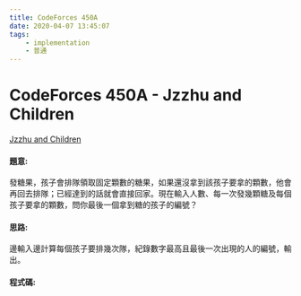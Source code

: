 ```yaml
---
title: CodeForces 450A
date: 2020-04-07 13:45:07
tags:
    - implementation
    - 普通
---
```

# CodeForces 450A - Jzzhu and Children
[Jzzhu and Children](https://codeforces.com/problemset/problem/450/A)


#### 題意:
發糖果，孩子會排隊領取固定顆數的糖果，如果還沒拿到該孩子要拿的顆數，他會再回去排隊；已經達到的話就會直接回家。現在輸入人數、每一次發幾顆糖及每個孩子要拿的顆數，問你最後一個拿到糖的孩子的編號？
<!-- more -->
#### 思路:
邊輸入邊計算每個孩子要排幾次隊，紀錄數字最高且最後一次出現的人的編號，輸出。

#### 程式碼:
<script src="https://gist.github.com/Daviswww/e01c3757ac81898aca72950dec9326d9.js"></script>